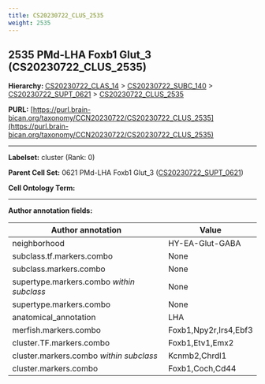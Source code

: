 ```yaml
---
title: CS20230722_CLUS_2535
weight: 2535
---
```

## 2535 PMd-LHA Foxb1 Glut_3 (CS20230722_CLUS_2535)
<b>Hierarchy: </b>
[CS20230722_CLAS_14](../CS20230722_CLAS_14) >
[CS20230722_SUBC_140](../CS20230722_SUBC_140) >
[CS20230722_SUPT_0621](../CS20230722_SUPT_0621) >
[CS20230722_CLUS_2535](../CS20230722_CLUS_2535)

**PURL:** [https://purl.brain-bican.org/taxonomy/CCN20230722/CS20230722_CLUS_2535](https://purl.brain-bican.org/taxonomy/CCN20230722/CS20230722_CLUS_2535)

---


**Labelset:** cluster (Rank: 0)

**Parent Cell Set:** 0621 PMd-LHA Foxb1 Glut_3 ([CS20230722_SUPT_0621](../CS20230722_SUPT_0621))



**Cell Ontology Term:** 

[MARKER GENES.]: #


---

[TRANSFERRED ANNOTATIONS.]: #


[AUTHOR ANNOTATION FIELDS.]: #


**Author annotation fields:**

| Author annotation | Value |
|-------------------|-------|
|neighborhood|HY-EA-Glut-GABA|
|subclass.tf.markers.combo|None|
|subclass.markers.combo|None|
|supertype.markers.combo _within subclass_|None|
|supertype.markers.combo|None|
|anatomical_annotation|LHA|
|merfish.markers.combo|Foxb1,Npy2r,Irs4,Ebf3|
|cluster.TF.markers.combo|Foxb1,Etv1,Emx2|
|cluster.markers.combo _within subclass_|Kcnmb2,Chrdl1|
|cluster.markers.combo|Foxb1,Coch,Cd44|
